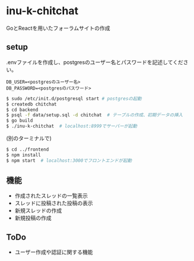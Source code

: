 # inu-k-chitchat
GoとReactを用いたフォーラムサイトの作成

## setup
.envファイルを作成し、postgresのユーザー名とパスワードを記述してください。
```.env
DB_USER=<postgresのユーザー名>
DB_PASSWORD=<postgresのパスワード>
```

```bash
$ sudo /etc/init.d/postgresql start # postgresの起動
$ createdb chitchat
$ cd backend
$ psql -f data/setup.sql -d chitchat  # テーブルの作成、初期データの挿入
$ go build
$ ./inu-k-chitchat  # localhost:8999でサーバーが起動
```

(別のターミナルで)
```bash
$ cd ../frontend
$ npm install
$ npm start  # localhost:3000でフロントエンドが起動
```

## 機能
- 作成されたスレッドの一覧表示
- スレッドに投稿された投稿の表示
- 新規スレッドの作成
- 新規投稿の作成

## ToDo
-  ユーザー作成や認証に関する機能
